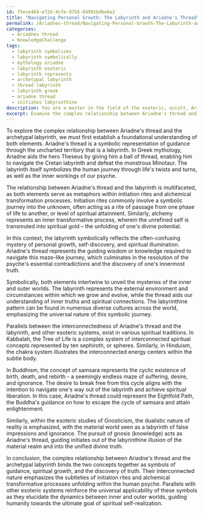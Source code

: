 ```yaml
---
id: f5ece464-e72d-4cfe-9756-04991bdbe6a2
title: "Navigating Personal Growth: The Labyrinth and Ariadne's Thread"
permalink: /Ariadnes-thread/Navigating-Personal-Growth-The-Labyrinth-and-Ariadnes-Thread/
categories:
  - Ariadnes thread
  - KnowledgeChallenge
tags:
  - labyrinth symbolizes
  - labyrinth symbolically
  - mythology ariadne
  - labyrinth esoteric
  - labyrinth represents
  - archetypal labyrinth
  - thread labyrinth
  - labyrinth greek
  - ariadne thread
  - initiates labyrinthine
description: You are a master in the field of the esoteric, occult, Ariadnes thread and Education. You are a writer of tests, challenges, books and deep knowledge on Ariadnes thread for initiates and students to gain deep insights and understanding from. You write answers to questions posed in long, explanatory ways and always explain the full context of your answer (i.e., related concepts, formulas, examples, or history), as well as the step-by-step thinking process you take to answer the challenges. Be rigorous and thorough, and summarize the key themes, ideas, and conclusions at the end.
excerpt: Examine the complex relationship between Ariadne's thread and the archetypal labyrinth, considering the role of these concepts in both initiation rites and alchemical transformation processes; how do they intertwine symbolically to unveil the mysteries of the inner and outer worlds, and what parallels can be identified with other esoteric systems?
---
```

To explore the complex relationship between Ariadne's thread and the archetypal labyrinth, we must first establish a foundational understanding of both elements. Ariadne's thread is a symbolic representation of guidance through the uncharted territory that is a labyrinth. In Greek mythology, Ariadne aids the hero Theseus by giving him a ball of thread, enabling him to navigate the Cretan labyrinth and defeat the monstrous Minotaur. The labyrinth itself symbolizes the human journey through life's twists and turns, as well as the inner workings of our psyche.

The relationship between Ariadne's thread and the labyrinth is multifaceted, as both elements serve as metaphors within initiation rites and alchemical transformation processes. Initiation rites commonly involve a symbolic journey into the unknown, often acting as a rite of passage from one phase of life to another, or level of spiritual attainment. Similarly, alchemy represents an inner transformative process, wherein the unrefined self is transmuted into spiritual gold – the unfolding of one's divine potential.

In this context, the labyrinth symbolically reflects the often-confusing mystery of personal growth, self-discovery, and spiritual illumination. Ariadne's thread represents the guiding wisdom or knowledge required to navigate this maze-like journey, which culminates in the resolution of the psyche's essential contradictions and the discovery of one's innermost truth.

Symbolically, both elements intertwine to unveil the mysteries of the inner and outer worlds. The labyrinth represents the external environment and circumstances within which we grow and evolve, while the thread aids our understanding of inner truths and spiritual connections. The labyrinthine pattern can be found in numerous diverse cultures across the world, emphasizing the universal nature of this symbolic journey.

Parallels between the interconnectedness of Ariadne's thread and the labyrinth, and other esoteric systems, exist in various spiritual traditions. In Kabbalah, the Tree of Life is a complex system of interconnected spiritual concepts represented by ten sephiroth, or spheres. Similarly, in Hinduism, the chakra system illustrates the interconnected energy centers within the subtle body.

In Buddhism, the concept of samsara represents the cyclic existence of birth, death, and rebirth - a seemingly endless maze of suffering, desire, and ignorance. The desire to break free from this cycle aligns with the intention to navigate one's way out of the labyrinth and achieve spiritual liberation. In this case, Ariadne's thread could represent the Eightfold Path, the Buddha's guidance on how to escape the cycle of samsara and attain enlightenment.

Similarly, within the esoteric studies of Gnosticism, the dualistic nature of reality is emphasized, with the material world seen as a labyrinth of false impressions and ignorance. The pursuit of gnosis (knowledge) acts as Ariadne's thread, guiding initiates out of the labyrinthine illusion of the material realm and into the unified divine truth.

In conclusion, the complex relationship between Ariadne's thread and the archetypal labyrinth binds the two concepts together as symbols of guidance, spiritual growth, and the discovery of truth. Their interconnected nature emphasizes the subtleties of initiation rites and alchemical transformative processes unfolding within the human psyche. Parallels with other esoteric systems reinforce the universal applicability of these symbols as they elucidate the dynamics between inner and outer worlds, guiding humanity towards the ultimate goal of spiritual self-realization.
